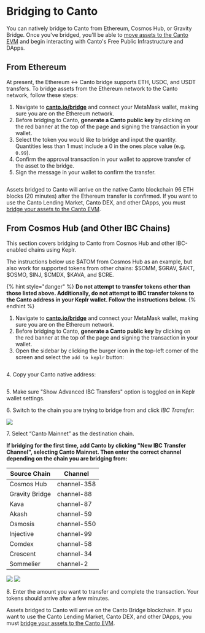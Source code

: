 # Bridging to Canto

You can natively bridge to Canto from Ethereum, Cosmos Hub, or Gravity Bridge. Once you've bridged, you'll be able to [move assets to the Canto EVM](bridge-vs-evm.md) and begin interacting with Canto's Free Public Infrastructure and DApps.

## From Ethereum

At present, the Ethereum <-> Canto bridge supports ETH, USDC, and USDT transfers. To bridge assets from the Ethereum network to the Canto network, follow these steps:

1. Navigate to [**canto.io/bridge**](https://canto.io/bridge) and connect your MetaMask wallet, making sure you are on the Ethereum network.
2. Before bridging to Canto, **generate a Canto public key** by clicking on the red banner at the top of the page and signing the transaction in your wallet.
3. Select the token you would like to bridge and input the quantity. Quantities less than 1 must include a 0 in the ones place value (e.g. `0.99`).
4. Confirm the approval transaction in your wallet to approve transfer of the asset to the bridge.
5. Sign the message in your wallet to confirm the transfer.

<figure><img src="../../.gitbook/assets/bridge-to-canto-eth-new.JPG" alt=""><figcaption></figcaption></figure>

Assets bridged to Canto will arrive on the native Canto blockchain 96 ETH blocks (20 minutes) after the Ethereum transfer is confirmed. If you want to use the Canto Lending Market, Canto DEX, and other DApps, you must [bridge your assets to the Canto EVM](bridge-vs-evm.md).

## From Cosmos Hub (and Other IBC Chains)

This section covers bridging to Canto from Cosmos Hub and other IBC-enabled chains using Keplr.

The instructions below use $ATOM from Cosmos Hub as an example, but also work for supported tokens from other chains: $SOMM, $GRAV, $AKT, $OSMO, $INJ, $CMDX, $KAVA, and $CRE.

{% hint style="danger" %}
**Do not attempt to transfer tokens other than those listed above. Additionally, do not attempt to IBC transfer tokens to the Canto address in your Keplr wallet. Follow the instructions below.**
{% endhint %}

1. Navigate to [**canto.io/bridge**](https://canto.io/bridge) and connect your MetaMask wallet, making sure you are on the Ethereum network.
2. Before bridging to Canto, **generate a Canto public key** by clicking on the red banner at the top of the page and signing the transaction in your wallet.
3. Open the sidebar by clicking the burger icon in the top-left corner of the screen and select the `add to keplr` button:

<figure><img src="../../.gitbook/assets/add-to-keplr-new (1).png" alt=""><figcaption></figcaption></figure>

4\. Copy your Canto native address:

<figure><img src="../../.gitbook/assets/canto-native-address-new.png" alt=""><figcaption></figcaption></figure>

5\. Make sure "Show Advanced IBC Transfers" option is toggled on in Keplr wallet settings.

6\. Switch to the chain you are trying to bridge from and click _IBC Transfer_:

![](<../../.gitbook/assets/image (3).png>)

7\. Select “Canto Mainnet” as the destination chain.

**If bridging for the first time, add Canto by clicking "New IBC Transfer Channel", selecting Canto Mainnet. Then enter the correct channel depending on the chain you are bridging from:**

| Source Chain   | Channel     |
| -------------- | ----------- |
| Cosmos Hub     | channel-358 |
| Gravity Bridge | channel-88  |
| Kava           | channel-87  |
| Akash          | channel-59  |
| Osmosis        | channel-550 |
| Injective      | channel-99  |
| Comdex         | channel-58  |
| Crescent       | channel-34  |
| Sommelier      | channel-2   |

![](<../../.gitbook/assets/image (19).png>) ![](<../../.gitbook/assets/image (2).png>)

8\. Enter the amount you want to transfer and complete the transaction. Your tokens should arrive after a few minutes.

Assets bridged to Canto will arrive on the Canto Bridge blockchain. If you want to use the Canto Lending Market, Canto DEX, and other DApps, you must [bridge your assets to the Canto EVM](bridge-vs-evm.md).
